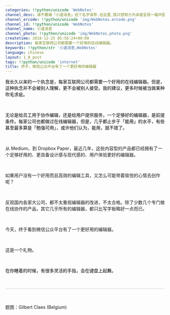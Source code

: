```yaml
---
categories: !!python/unicode 'WebNotes'
channel_desc: 请不要被「小道消息」这个名字误导.在这里,我只想努力为读者呈现一幅中国互联网的清明上河图.
channel_ercode: !!python/unicode 'img/WebNotes.ercode.png'
channel_id: !!python/unicode 'WebNotes'
channel_name: 小道消息
channel_photo: !!python/unicode 'img/WebNotes.photo.png'
createtime: 2018-12-25 05:56:24+00:00
description: 每家互联网公司都需要一个好用的在线编辑器。
keywords: !!python/str '小道消息,WebNotes'
language: chinese
layout: 1_0_post
tags: !!python/unicode 'internet'
title: 终于，微信公众平台有了一个更好用的编辑器
---
```

<div class="rich_media_content" id="js_content">
<p style="text-align: justify;">
<span style="caret-color: rgb(0, 0, 0);color: rgb(0, 0, 0);text-align: start;font-variant-ligatures: normal;orphans: 2;widows: 2;">
          我长久以来的一个执念是，每家互联网公司都需要一个好用的在线编辑器。但是，这种执念并不会被别人理解，更不会被别人接受。我的建议，更多时候被当做某种吹毛求疵。
         </span>
</p>
<p style="text-align: justify;">
<span style="caret-color: rgb(0, 0, 0);color: rgb(0, 0, 0);text-align: start;font-variant-ligatures: normal;orphans: 2;widows: 2;">
<br/>
</span>
</p>
<p style="text-align: justify;">
<span style="caret-color: rgb(0, 0, 0);color: rgb(0, 0, 0);text-align: start;font-variant-ligatures: normal;orphans: 2;widows: 2;">
          无论是给员工用于协作编辑，还是给用户提供服务，一个足够好的编辑器，是前提条件。每家公司也都做过在线编辑器，但是，几乎都止步于「能用」的水平，有些甚至最多算是「勉强可用」，或许他们认为，能用，就不错了。
         </span>
</p>
<p style="text-align: justify;">
<span style="caret-color: rgb(0, 0, 0);color: rgb(0, 0, 0);text-align: start;font-variant-ligatures: normal;orphans: 2;widows: 2;">
<br/>
</span>
</p>
<p>
         从 Medium，到 Dropbox Paper，最近几年，这些内容型的产品都已经拥有了一个足够好用的、更具备设计感与现代感的、用户体验更好的编辑器。
        </p>
<p>
<br/>
</p>
<p>
         如果用户没有一个好用而且高效的编辑工具，又怎么可能带着愉悦的心情去创作呢？
        </p>
<p>
<br/>
</p>
<p>
         反观国内各家大公司，都不太重视编辑器的改进，不太合格。除了少数几个专门做在线协作的产品，其它几乎所有的编辑器，都只比写字板略好一点而已。
        </p>
<p>
<br/>
</p>
<p>
         今天，终于看到微信公众平台有了一个更好用的编辑器。
        </p>
<p>
<br/>
</p>
<p>
         这是一个礼物。
        </p>
<p style="orphans: 2;text-align: justify;widows: 2;">
<span style="caret-color: rgb(0, 0, 0);color: rgb(0, 0, 0);">
<br/>
</span>
</p>
<p style="orphans: 2;text-align: justify;widows: 2;">
<span style="caret-color: rgb(0, 0, 0);color: rgb(0, 0, 0);">
          在你睡着的时候，有很多灵活的手指，会在键盘上起舞。
         </span>
</p>
<p style="white-space: normal;">
<br/>
</p>
<hr style="margin-top: 1em;margin-bottom: 1em;white-space: normal;max-width: 100%;font-family: Lato, Helvetica, Arial, freesans, clean, sans-serif;border-right-width: 0px;border-bottom-width: 0px;border-left-width: 0px;border-top-style: solid;border-top-color: rgb(234, 234, 234);height: 1px;color: rgb(51, 51, 51);font-size: 15px;box-sizing: border-box !important;word-wrap: break-word !important;"/>
<p style="white-space: normal;">
<br/>
</p>
<p>
         题图：Gilbert Claes (Belgium)
        </p>
</div>